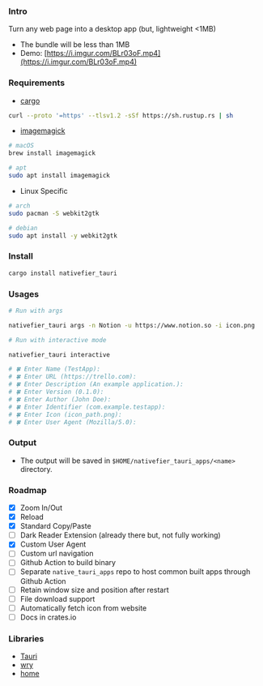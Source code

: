 ### Intro

Turn any web page into a desktop app (but, lightweight <1MB)

- The bundle will be less than 1MB
- Demo: [https://i.imgur.com/BLr03oF.mp4](https://i.imgur.com/BLr03oF.mp4)

### Requirements

- [cargo](https://www.rust-lang.org/tools/install)

```sh
curl --proto '=https' --tlsv1.2 -sSf https://sh.rustup.rs | sh
```

- [imagemagick](https://github.com/imagemagick/imagemagick)

```sh
# macOS
brew install imagemagick

# apt
sudo apt install imagemagick
```

- Linux Specific

```sh
# arch
sudo pacman -S webkit2gtk

# debian
sudo apt install -y webkit2gtk
```

### Install

```sh
cargo install nativefier_tauri
```

### Usages 

```sh
# Run with args

nativefier_tauri args -n Notion -u https://www.notion.so -i icon.png
```

```sh
# Run with interactive mode

nativefier_tauri interactive

# 🍀 Enter Name (TestApp):
# 🍀 Enter URL (https://trello.com):
# 🍀 Enter Description (An example application.):
# 🍀 Enter Version (0.1.0):
# 🍀 Enter Author (John Doe):
# 🍀 Enter Identifier (com.example.testapp):
# 🍀 Enter Icon (icon_path.png):
# 🍀 Enter User Agent (Mozilla/5.0):
```

### Output

- The output will be saved in `$HOME/nativefier_tauri_apps/<name>` directory.

### Roadmap

- [x] Zoom In/Out
- [x] Reload
- [x] Standard Copy/Paste
- [ ] Dark Reader Extension (already there but, not fully working)
- [x] Custom User Agent
- [ ] Custom url navigation
- [ ] Github Action to build binary
- [ ] Separate `native_tauri_apps` repo to host common built apps through Github Action
- [ ] Retain window size and position after restart
- [ ] File download support
- [ ] Automatically fetch icon from website
- [ ] Docs in crates.io

### Libraries

- [Tauri](https://github.com/tauri-apps/tauri)
- [wry](https://github.com/tauri-apps/wry)
- [home](https://github.com/brson/home)
